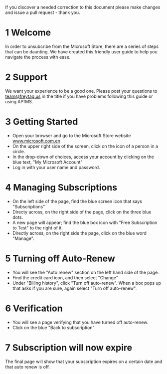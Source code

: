 

If you discover a needed correction to this document please make changes and issue a pull request - thank you.

# 1 Welcome 
In order to unsubcribe from the Microsoft Store, there are a series of steps that can be daunting. We have created this friendly user guide to help you navigate the process with ease. 

# 2 Support
We want your experience to be a good one.  Please post your questions to team@freytag.us in the title if you have problems following this guide or using APfMS.  

# 3 Getting Started
- Open your browser and go to the Microsoft Store website www.microsoft.com.en 
- On the upper right side of the screen, click on the icon of a person in a circle.
- In the drop-down of choices, access your account by clicking on the blue text, "My Microsoft Account"
- Log in with your user name and password.
  
# 4 Managing Subscriptions
- On the left side of the page, find the blue screen icon that says "Subscriptions"
- Directy across, on the right side of the page, click on the three blue dots.
- A new page will appear; find the blue box icon with "Free Subscription to Test" to the right of it.
- Directly across, on the right side the page, click on the blue word "Manage".
  
# 5 Turning off Auto-Renew
- You will see the "Auto renew" section on the left hand side of the page. 
- Find the credit card icon, and then select "Change"
- Under "Billing history", click "Turn off auto-renew". When a box pops up that asks if you are sure, again select "Turn off auto-renew".
  
# 6 Verification
- You will see a page verifying that you have turned off auto-renew.
- Click on the blue "Back to subscription"
  
# 7 Subscription will now expire 
The final page will show that your subscription expires on a certain date and that auto renew is off. 
